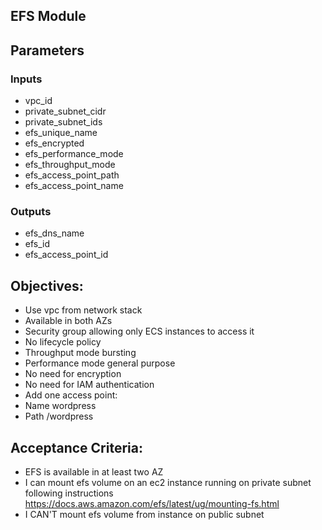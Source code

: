 ## EFS Module

## Parameters

### Inputs

- vpc_id
- private_subnet_cidr
- private_subnet_ids
- efs_unique_name
- efs_encrypted
- efs_performance_mode
- efs_throughput_mode
- efs_access_point_path
- efs_access_point_name

### Outputs

- efs_dns_name
- efs_id
- efs_access_point_id


## Objectives:

- Use vpc from network stack
- Available in both AZs
- Security group allowing only ECS instances to access it
- No lifecycle policy
- Throughput mode bursting
- Performance mode general purpose
- No need for encryption
- No need for IAM authentication
- Add one access point:
- Name wordpress
- Path /wordpress

## Acceptance Criteria:

- EFS is available in at least two AZ
- I can mount efs volume on an ec2 instance running on private subnet following instructions https://docs.aws.amazon.com/efs/latest/ug/mounting-fs.html
- I CAN'T mount efs volume from instance on public subnet
